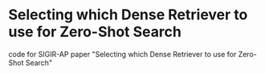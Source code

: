 # Selecting which Dense Retriever to use for Zero-Shot Search
code for SIGIR-AP paper "Selecting which Dense Retriever to use for Zero-Shot Search"
